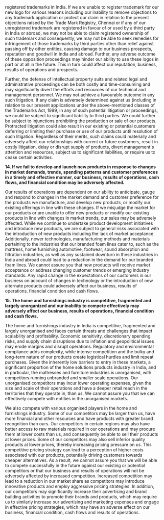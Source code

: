registered trademarks in India. If we are unable to register trademark for our new logo for various reasons including our inability to remove objections to any trademark application or protect our claim in relation to the present objections raised by the Trade Mark Registry, Chennai or if any of our unregistered trademark are registered in favour of or used by a third party in India or abroad, we may not be able to claim registered ownership of such trademark and consequently, we may not be able to seek remedies for infringement of those trademarks by third parties other than relief against passing off by other entities, causing damage to our business prospects, reputation and goodwill in India and abroad. Further, any adverse outcome of these opposition proceedings may hinder our ability to use these logos in part or at all in the future. This in turn could affect our reputation, business, results of operations and prospects.

Further, the defense of intellectual property suits and related legal and administrative proceedings can be both costly and time-consuming and may significantly divert the efforts and resources of our technical and management personnel. We may not achieve a favourable outcome in any such litigation. If any claim is adversely determined against us (including in relation to our present applications under the above-mentioned classes of the Trademarks Act, 1999, in any of such potential litigation or proceedings, we could be subject to significant liability to third parties. We could further be subject to injunctions prohibiting the production or sale of our products. Protracted litigation could also result in our existing or potential customers deferring or limiting their purchase or use of our products until resolution of such litigation. Regardless of their merits, such claims could materially and adversely affect our relationships with current or future customers, result in costly litigation, delay or disrupt supply of products, divert management's attention and resources, subject us to significant liabilities, or require us to cease certain activities.

**14. If we fail to develop and launch new products in response to changes in market demands, trends, spending patterns and customer preferences in a timely and effective manner, our business, results of operations, cash flows, and financial condition may be adversely affected.**

Our results of operations are dependent on our ability to anticipate, gauge and respond to changes in the market demand and customer preference for the products we manufacture, and develop new products, or modify our existing offerings in line with these changes. If we misjudge the market for our products or are unable to offer new products or modify our existing products in line with changes in market trends, our sales may be adversely affected. While we continue to undertake product development initiatives and introduce new products, we are subject to general risks associated with the introduction of new products including the lack of market acceptance. Additionally, newer technologies, manufacturing methods and materials pertaining to the industries that our branded foam lines cater to, such as the mattress, home furnishing automotive, footwear, sound absorption and filtration industries, as well as any sustained downturn in these industries in India and abroad could lead to a reduction in the demand for our branded foam lines. We cannot assure you that new products will receive market acceptance or address changing customer trends or emerging industry standards. Any rapid change in the expectations of our customers in our business on account of changes in technology or the introduction of new alternate products could adversely affect our business, results of operations, financial condition and cash flows.

**15. The home and furnishings industry is competitive, fragmented and largely unorganized and our inability to compete effectively may adversely affect our business, results of operations, financial condition and cash flows.**

The home and furnishings industry in India is competitive, fragmented and largely unorganised and faces certain threats and challenges that impact scalability and profitability. Economic sensitivity, discretionary spending risks, and supply chain disruptions due to inflation and geopolitical issues may erode margins and disrupt operations. Regulatory and environmental compliance adds complexity, while intense competition and the bulky and long-term nature of our products create logistical hurdles and limit repeat purchases. Given the inherently low barriers to entry in these markets, a significant proportion of the home solutions products industry in India, and in particular, the mattresses and furniture industries is unorganised, with competitors running unbranded and smaller scale operations. Our unorganised competitors may incur lower operating expenses, given the size and scale of their operations and have a deeper retail reach in the territories that they operate in, than us. We cannot assure you that we can effectively compete with entities in the unorganised markets.

We also compete with various organised players in the home and furnishings industry. Some of our competitors may be larger than us, have more financial and other resources and have products with greater brand recognition than ours. Our competitors in certain regions may also have better access to raw materials required in our operations and may procure them at lower costs than us, and consequently be able to sell their products at lower prices. Some of our competitors may also sell inferior quality products at lower prices, thereby increasing pricing pressure on us. This competitive pricing strategy can lead to a perception of higher costs associated with our products, potentially driving customers towards cheaper alternatives. As a result, we cannot assure you that we will be able to compete successfully in the future against our existing or potential competitors or that our business and results of operations will not be adversely affected by increased competition. Increased competition may lead to a reduction in our market share as competitors may introduce innovative products and employ aggressive pricing strategies. In addition, our competitors may significantly increase their advertising and brand building activities to promote their brands and products, which may require us to similarly increase our advertising and marketing expenses and engage in effective pricing strategies, which may have an adverse effect on our business, financial condition, cash flows and results of operations.